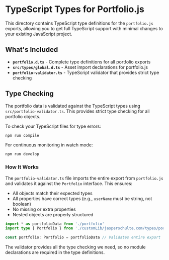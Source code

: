 # TypeScript Types for Portfolio.js

This directory contains TypeScript type definitions for the `portfolio.js` exports, allowing you to get full TypeScript support with minimal changes to your existing JavaScript project.

## What's Included

- **`portfolio.d.ts`** - Complete type definitions for all portfolio exports
- **`src/types/global.d.ts`** - Asset import declarations for portfolio.js
- **`portfolio-validator.ts`** - TypeScript validator that provides strict type checking

## Type Checking

The portfolio data is validated against the TypeScript types using `src/portfolio-validator.ts`. This provides strict type checking for all portfolio objects.

To check your TypeScript files for type errors:

```bash
npm run compile
```

For continuous monitoring in watch mode:

```bash
npm run develop
```

### How It Works

The `portfolio-validator.ts` file imports the entire export from `portfolio.js` and validates it against the `Portfolio` interface. This ensures:

- All objects match their expected types
- All properties have correct types (e.g., `userName` must be string, not boolean)
- No missing or extra properties
- Nested objects are properly structured

```typescript
import * as portfolioData from './portfolio'
import type { Portfolio } from './customLib/jasperschulte.com/types/portfolio'

const portfolio: Portfolio = portfolioData // Validates entire export
```

The validator provides all the type checking we need, so no module declarations are required in the type definitions.
